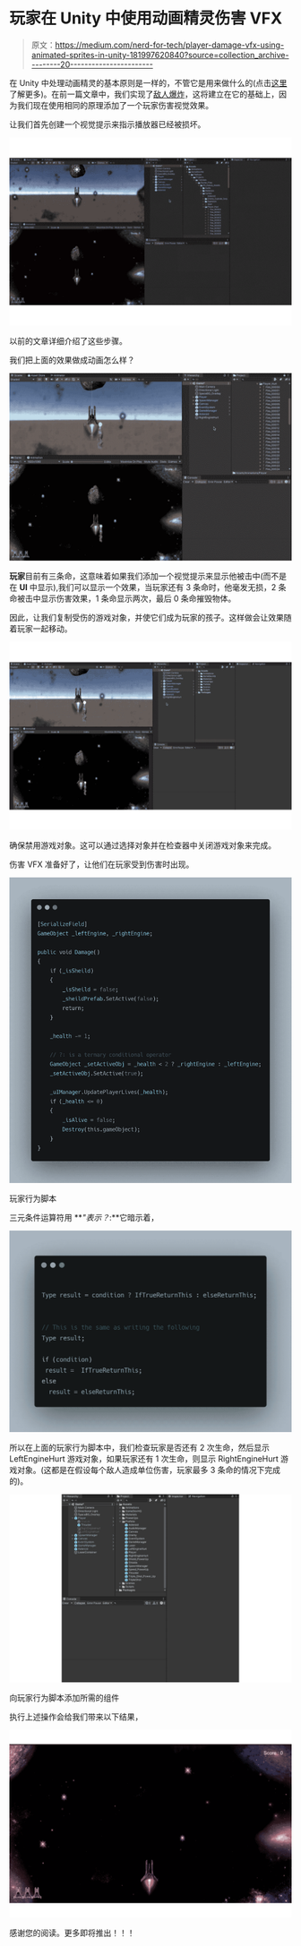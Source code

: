 # 玩家在 Unity 中使用动画精灵伤害 VFX

> 原文：<https://medium.com/nerd-for-tech/player-damage-vfx-using-animated-sprites-in-unity-181997620840?source=collection_archive---------20----------------------->

在 Unity 中处理动画精灵的基本原则是一样的，不管它是用来做什么的(点击[这里](/nerd-for-tech/animating-sprites-in-unity-b1c5d995133e)了解更多)。在前一篇文章中，我们实现了[敌人爆炸](/codex/creating-enemy-explosions-a31607120771)，这将建立在它的基础上，因为我们现在使用相同的原理添加了一个玩家伤害视觉效果。

让我们首先创建一个视觉提示来指示播放器已经被损坏。

![](img/ff6d394ef6d61e66196bb5442060eb48.png)

以前的文章详细介绍了这些步骤。

我们把上面的效果做成动画怎么样？

![](img/e3a428182de2841a986b0928b07d56a2.png)

**玩家**目前有三条命，这意味着如果我们添加一个视觉提示来显示他被击中(而不是在 **UI** 中显示),我们可以显示一个效果，当玩家还有 3 条命时，他毫发无损，2 条命被击中显示伤害效果，1 条命显示两次，最后 0 条命摧毁物体。

因此，让我们复制受伤的游戏对象，并使它们成为玩家的孩子。这样做会让效果随着玩家一起移动。

![](img/a00478fb6bad837faf929c9bc1d78081.png)

确保禁用游戏对象。这可以通过选择对象并在检查器中关闭游戏对象来完成。

伤害 VFX 准备好了，让他们在玩家受到伤害时出现。

![](img/1f346ed265350b399f0e2eaefaba2ff2.png)

玩家行为脚本

三元条件运算符用 ***"表示？*:**它暗示着，

![](img/704032cd615487e7e27c8d279b625a06.png)

所以在上面的玩家行为脚本中，我们检查玩家是否还有 2 次生命，然后显示 LeftEngineHurt 游戏对象，如果玩家还有 1 次生命，则显示 RightEngineHurt 游戏对象。(这都是在假设每个敌人造成单位伤害，玩家最多 3 条命的情况下完成的)。

![](img/f452a2b43b5d81f313aeb795926ab3a8.png)

向玩家行为脚本添加所需的组件

执行上述操作会给我们带来以下结果，

![](img/0393e628f3b6da73585f362d563ca2e2.png)

感谢您的阅读。更多即将推出！！！